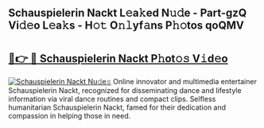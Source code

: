## Schauspielerin Nackt L𝚎a𝚔ed N𝚞𝚍e - Part-gzQ Vi𝚍𝚎o L𝚎a𝚔s - H𝚘𝚝 O𝚗𝚕yf𝚊ns P𝚑𝚘tos qoQMV

# <h2><a href="http://kf0upbp.oniu.top/?m=Schauspielerin+Nackt">🔗👉 🔴 Schauspielerin Nackt P𝚑ot𝚘𝚜 V𝚒d𝚎o</a></h2>

[![Schauspielerin Nackt Nu𝚍e𝚜](https://i.imgur.com/0qMVB7G.gif)](http://kf0upbp.oniu.top/?m=Schauspielerin+Nackt)
Online innovator and multimedia entertainer Schauspielerin Nackt, recognized for disseminating dance and lifestyle information via viral dance routines and compact clips. Selfless humanitarian Schauspielerin Nackt, famed for their dedication and compassion in helping those in need.  
